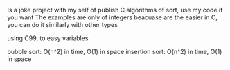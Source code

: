 Is a joke project with my self of publish C algorithms of sort, use my code if you want
The examples are only of integers beacuase are the easier in C, you can do it similarly with other types

using C99, to easy variables

bubble sort:      O(n^2) in time, O(1) in space
insertion sort:   O(n^2) in time, O(1) in space
